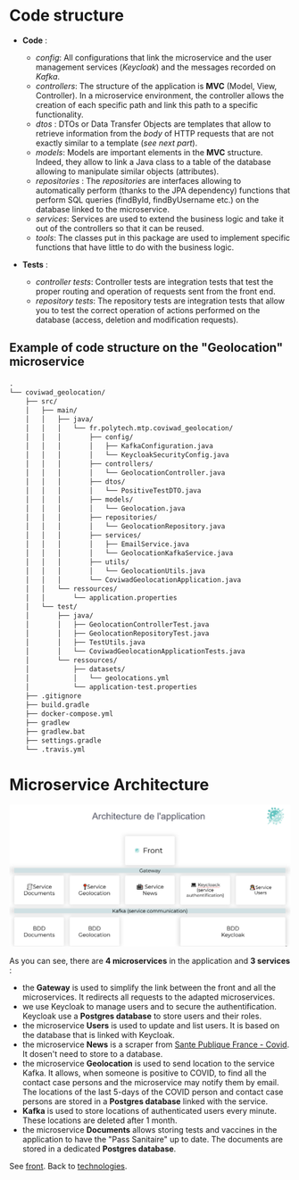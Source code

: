 ﻿# Code structure
- **Code** :
	- *config*: All configurations that link the microservice and the user management services (*Keycloak*) and the messages recorded on *Kafka*.
	- *controllers*: The structure of the application is **MVC** (Model, View, Controller). In a microservice environment, the controller allows the creation of each specific path and link this path to a specific functionality.
	- *dtos* : DTOs or Data Transfer Objects are templates that allow to retrieve information from the *body* of HTTP requests that are not exactly similar to a template (*see next part*).
	- *models*: Models are important elements in the **MVC** structure. Indeed, they allow to link a Java class to a table of the database allowing to manipulate similar objects (attributes).
	- *repositories* : The *repositories* are interfaces allowing to automatically perform (thanks to the JPA dependency) functions that perform SQL queries (findById, findByUsername etc.) on the database linked to the microservice.
	- *services*: Services are used to extend the business logic and take it out of the controllers so that it can be reused.
	- *tools*: The classes put in this package are used to implement specific functions that have little to do with the business logic.

- **Tests** : 
	- *controller tests*: Controller tests are integration tests that test the proper routing and operation of requests sent from the front end.
	- *repository tests*: The repository tests are integration tests that allow you to test the correct operation of actions performed on the database (access, deletion and modification requests).

## Example of code structure on the "Geolocation" microservice
```
.
└── coviwad_geolocation/
    ├── src/
    │   ├── main/
    │   │   ├── java/
    │   │   │   └── fr.polytech.mtp.coviwad_geolocation/
    │   │   │       ├── config/
    │   │   │       │   ├── KafkaConfiguration.java
    │   │   │       │   └── KeycloakSecurityConfig.java
    │   │   │       ├── controllers/
    │   │   │       │   └── GeolocationController.java
    │   │   │       ├── dtos/
    │   │   │       │   └── PositiveTestDTO.java
    │   │   │       ├── models/
    │   │   │       │   └── Geolocation.java
    │   │   │       ├── repositories/
    │   │   │       │   └── GeolocationRepository.java
    │   │   │       ├── services/
    │   │   │       │   ├── EmailService.java
    │   │   │       │   └── GeolocationKafkaService.java
    │   │   │       ├── utils/
    │   │   │       │   └── GeolocationUtils.java
    │   │   │       └── CoviwadGeolocationApplication.java
    │   │   └── ressources/
    │   │       └── application.properties
    │   └── test/
    │       ├── java/
    │       │   ├── GeolocationControllerTest.java
    │       │   ├── GeolocationRepositoryTest.java
    │       │   ├── TestUtils.java
    │       │   └── CoviwadGeolocationApplicationTests.java
    │       └── ressources/
    │           ├── datasets/
    │           │   └── geolocations.yml
    │           └── application-test.properties
    ├── .gitignore
    ├── build.gradle
    ├── docker-compose.yml
    ├── gradlew
    ├── gradlew.bat
    ├── settings.gradle
    └── .travis.yml
```

# Microservice Architecture
![Git](../../static/img/architecture.png)

As you can see, there are **4 microservices** in the application and **3 services** :
- the **Gateway** is used to simplify the link between the front and all the microservices. It redirects all requests to the adapted microservices.
- we use Keycloak to manage users and to secure the authentification.
Keycloak use a **Postgres database** to store users and their roles. 
- the microservice **Users** is used to update and list users. It is based on the database that is linked with Keycloak.
- the microservice **News** is a scraper from [Sante Publique France - Covid](https://www.santepubliquefrance.fr/dossiers/coronavirus-covid-19). It dosen't need to store to a database.
- the microservice **Geolocation** is used to send location to the service Kafka. It allows, when someone is positive to COVID, to find all the contact case persons and the microservice may notify them by email. The locations of the last 5-days of the COVID person and contact case persons are stored in a **Postgres database** linked with the service.
- **Kafka** is used to store locations of authenticated users every minute. These locations are deleted after 1 month.
- the microservice **Documents** allows storing tests and vaccines in the application to have the "Pass Sanitaire" up to date. The documents are stored in a dedicated **Postgres database**.

See [front](/front).
Back to [technologies](/technologies).
